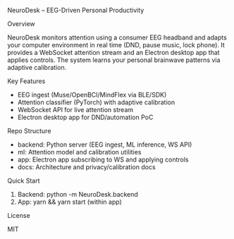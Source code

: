 NeuroDesk – EEG-Driven Personal Productivity

Overview

NeuroDesk monitors attention using a consumer EEG headband and adapts your computer environment in real time (DND, pause music, lock phone). It provides a WebSocket attention stream and an Electron desktop app that applies controls. The system learns your personal brainwave patterns via adaptive calibration.

Key Features

- EEG ingest (Muse/OpenBCI/MindFlex via BLE/SDK)
- Attention classifier (PyTorch) with adaptive calibration
- WebSocket API for live attention stream
- Electron desktop app for DND/automation PoC

Repo Structure

- backend: Python server (EEG ingest, ML inference, WS API)
- ml: Attention model and calibration utilities
- app: Electron app subscribing to WS and applying controls
- docs: Architecture and privacy/calibration docs

Quick Start

1) Backend: python -m NeuroDesk.backend
2) App: yarn && yarn start (within app)

License

MIT


